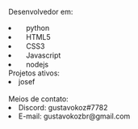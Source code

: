 Desenvolvedor em:
 <li><img src="https://cdn.discordapp.com/attachments/884562553773117461/888905411888046110/5848152fcef1014c0b5e4967.png" width="15">python</li>
 <li><img src="https://cdn.discordapp.com/attachments/884562553773117461/888908971769999400/html5-logo-8.png" width="15">HTML5</li>
 <li><img src="https://cdn.discordapp.com/attachments/884562553773117461/888909786266103888/141-1415372_css3-icon-png.png" width="15">CSS3</li>
  <li><img src="https://media.discordapp.net/attachments/861596616090451978/925064511017349140/kisspng-javascript-computer-icons-software-developer-casca-javascript-logo-5b4ca5d6340fb2.9494659815317498462133.png?width=336&height=473" width="15">Javascript</li>
  <li><img src="https://media.discordapp.net/attachments/861596616090451978/925064821920104488/kisspng-node-js-javascript-react-logo-express-js-javascript-logo-5b4ca5c70f0195.6239386615317498310615.png?width=473&height=473" width="15">nodejs</li>
Projetos ativos:
<li> josef </li>
<br>Meios de contato:</br>
<li>Discord: gustavokoz#7782</li>
<li>E-mail: gustavokozbr@gmail.com</li>
